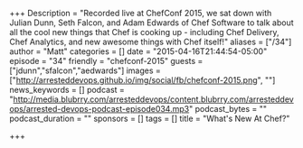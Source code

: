 +++
Description = "Recorded live at ChefConf 2015, we sat down with Julian Dunn, Seth Falcon, and Adam Edwards of Chef Software to talk about all the cool new things that Chef is cooking up - including Chef Delivery, Chef Analytics, and new awesome things with Chef itself!"
aliases = ["/34"]
author = "Matt"
categories = []
date = "2015-04-16T21:44:54-05:00"
episode = "34"
friendly = "chefconf-2015"
guests = ["jdunn","sfalcon","aedwards"]
images = ["http://arresteddevops.github.io/img/social/fb/chefconf-2015.png", ""]
news_keywords = []
podcast = "http://media.blubrry.com/arresteddevops/content.blubrry.com/arresteddevops/arrested-devops-podcast-episode034.mp3"
podcast_bytes = ""
podcast_duration = ""
sponsors = []
tags = []
title = "What's New At Chef?"

+++
